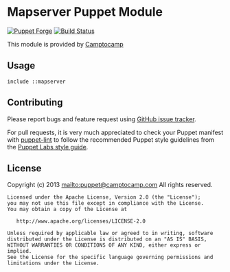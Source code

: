 # Mapserver Puppet Module

[![Puppet Forge](http://img.shields.io/puppetforge/v/camptocamp/mapserver.svg)](https://forge.puppetlabs.com/camptocamp/mapserver)
[![Build Status](https://travis-ci.org/camptocamp/puppet-mapserver.png?branch=master)](https://travis-ci.org/camptocamp/puppet-mapserver)

This module is provided by [Camptocamp](http://www.camptocamp.com/)

## Usage

    include ::mapserver

## Contributing

Please report bugs and feature request using [GitHub issue
tracker](https://github.com/camptocamp/puppet-logstash/issues).

For pull requests, it is very much appreciated to check your Puppet manifest
with [puppet-lint](http://puppet-lint.com/) to follow the recommended Puppet style guidelines from the
[Puppet Labs style guide](http://docs.puppetlabs.com/guides/style_guide.html).
 
## License

Copyright (c) 2013 <mailto:puppet@camptocamp.com> All rights reserved.

    Licensed under the Apache License, Version 2.0 (the "License");
    you may not use this file except in compliance with the License.
    You may obtain a copy of the License at

       http://www.apache.org/licenses/LICENSE-2.0

    Unless required by applicable law or agreed to in writing, software
    distributed under the License is distributed on an "AS IS" BASIS,
    WITHOUT WARRANTIES OR CONDITIONS OF ANY KIND, either express or implied.
    See the License for the specific language governing permissions and
    limitations under the License.
